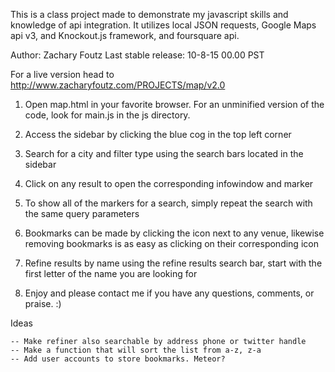 This is a class project made to demonstrate my javascript skills and knowledge of api integration. It utilizes local JSON requests, Google Maps api v3, and Knockout.js framework, and foursquare api.

Author: Zachary Foutz
Last stable release: 10-8-15 00.00 PST

For a live version head to http://www.zacharyfoutz.com/PROJECTS/map/v2.0

1. Open map.html in your favorite browser. For an unminified version of the code, look for main.js in the js directory.

2. Access the sidebar by clicking the blue cog in the top left corner

3. Search for a city and filter type using the search bars located in the sidebar

4. Click on any result to open the corresponding infowindow and marker

5. To show all of the markers for a search, simply repeat the search with the same query parameters

6. Bookmarks can be made by clicking the icon next to any venue, likewise removing bookmarks is as easy as clicking on their corresponding icon

8. Refine results by name using the refine results search bar, start with the first letter of the name you are looking for

9. Enjoy and please contact me if you have any questions, comments, or praise. :)

Ideas
>>
    -- Make refiner also searchable by address phone or twitter handle
    -- Make a function that will sort the list from a-z, z-a
    -- Add user accounts to store bookmarks. Meteor?
